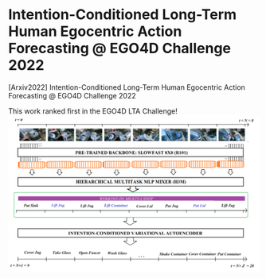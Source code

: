 #  Intention-Conditioned Long-Term Human Egocentric Action Forecasting @ EGO4D Challenge 2022
[Arxiv2022]  Intention-Conditioned Long-Term Human Egocentric Action Forecasting @ EGO4D Challenge 2022

This work ranked first in the EGO4D LTA Challenge!
<img src="/figures/overall_architecture.png" alt="ICVAE" style="zoom:67%;" />
